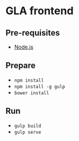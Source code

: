 # GLA frontend

## Pre-requisites
* [Node.js](https://nodejs.org/)

## Prepare
* `npm install`
* `npm install -g gulp` 
* `bower install`

## Run
* `gulp build`
* `gulp serve`